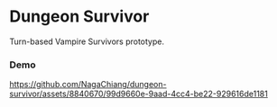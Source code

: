 # Dungeon Survivor

Turn-based Vampire Survivors prototype. 

### Demo

https://github.com/NagaChiang/dungeon-survivor/assets/8840670/99d9660e-9aad-4cc4-be22-929616de1181
